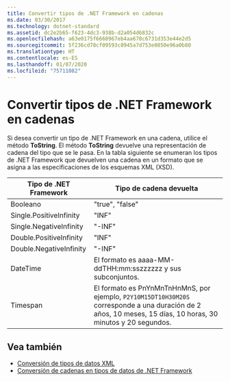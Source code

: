 ```yaml
---
title: Convertir tipos de .NET Framework en cadenas
ms.date: 03/30/2017
ms.technology: dotnet-standard
ms.assetid: dc2e2b65-f623-4dc3-938b-d2a054d6832c
ms.openlocfilehash: a63e0175f6660967eb4aa678c6731d353e44e2d5
ms.sourcegitcommit: 5f236cd78cf09593c8945a7d753e0850e96a0b80
ms.translationtype: HT
ms.contentlocale: es-ES
ms.lasthandoff: 01/07/2020
ms.locfileid: "75711082"
---
```

# <a name="converting-net-framework-types-to-strings"></a>Convertir tipos de .NET Framework en cadenas
Si desea convertir un tipo de .NET Framework en una cadena, utilice el método **ToString**. El método **ToString** devuelve una representación de cadena del tipo que se le pasa. En la tabla siguiente se enumeran los tipos de .NET Framework que devuelven una cadena en un formato que se asigna a las especificaciones de los esquemas XML (XSD).  
  
|Tipo de .NET Framework|Tipo de cadena devuelta|  
|-------------------------|--------------------------|  
|Booleano|"true", "false"|  
|Single.PositiveInfinity|"INF"|  
|Single.NegativeInfinity|"-INF"|  
|Double.PositiveInfinity|"INF"|  
|Double.NegativeInfinity|"-INF"|  
|DateTime|El formato es aaaa-MM-ddTHH:mm:sszzzzzz y sus subconjuntos.|  
|Timespan|El formato es PnYnMnTnHnMnS, por ejemplo, `P2Y10M15DT10H30M20S` corresponde a una duración de 2 años, 10 meses, 15 días, 10 horas, 30 minutos y 20 segundos.|  
  
## <a name="see-also"></a>Vea también

- [Conversión de tipos de datos XML](../../../../docs/standard/data/xml/conversion-of-xml-data-types.md)
- [Conversión de cadenas en tipos de datos de .NET Framework](../../../../docs/standard/data/xml/converting-strings-to-dotnet-data-types.md)
